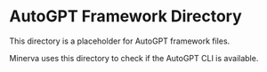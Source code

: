 # AutoGPT Framework Directory

This directory is a placeholder for AutoGPT framework files.

Minerva uses this directory to check if the AutoGPT CLI is available.
